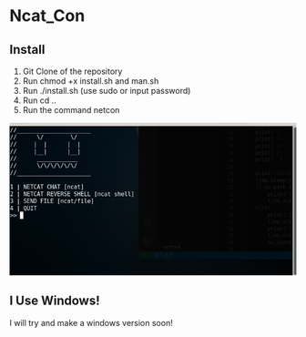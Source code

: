 # Ncat_Con
## Install
  1. Git Clone of the repository
  2. Run chmod +x install.sh and man.sh
  3. Run ./install.sh (use sudo or input password)
  4. Run cd ..
  5. Run the command netcon

  ![image](https://raw.githubusercontent.com/Ben-a-mations/Ncat_Con/main/images/Ncat_Con.png)
## I Use Windows!
  I will try and make a windows version soon!
